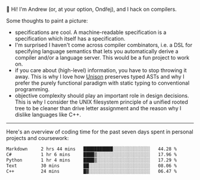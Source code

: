 :wave: Hi! I'm Andrew (or, at your option, Ondřej), and I hack on compilers. 

Some thoughts to paint a picture:
- specifications are cool. A machine-readable specification is a specification which itself has a specification.
- I'm surprised I haven't come across compiler combinators, i.e. a DSL for specifying language semantics that lets you automatically derive a compiler and/or a language server. This would be a fun project to work on.
- if you care about (high-level) information, you have to stop throwing it away. This is why I love how [Unison](https://github.com/unisonweb/unison) preserves typed ASTs and why I prefer the purely functional paradigm with static typing to conventional programming.
- objective complexity should play an important role in design decisions. This is why I consider the UNIX filesystem principle of a unified rooted tree to be cleaner than drive letter assignment and the reason why I dislike languages like C++.

---

Here's an overview of coding time for the past seven days spent in personal projects and coursework:
<!--START_SECTION:waka-->

```txt
Markdown     2 hrs 44 mins   ███████████░░░░░░░░░░░░░░   44.28 %
C#           1 hr 6 mins     ████▒░░░░░░░░░░░░░░░░░░░░   17.96 %
Python       1 hr 4 mins     ████▒░░░░░░░░░░░░░░░░░░░░   17.29 %
Text         30 mins         ██░░░░░░░░░░░░░░░░░░░░░░░   08.06 %
C++          24 mins         █▓░░░░░░░░░░░░░░░░░░░░░░░   06.47 %
```

<!--END_SECTION:waka-->

<!--
**viluon/viluon** is a ✨ _special_ ✨ repository because its `README.md` (this file) appears on your GitHub profile.

Here are some ideas to get you started:

- 🔭 I’m currently working on ...
- 🌱 I’m currently learning ...
- 👯 I’m looking to collaborate on ...
- 🤔 I’m looking for help with ...
- 💬 Ask me about ...
- 📫 How to reach me: ...
- 😄 Pronouns: ...
- ⚡ Fun fact: ...
-->
